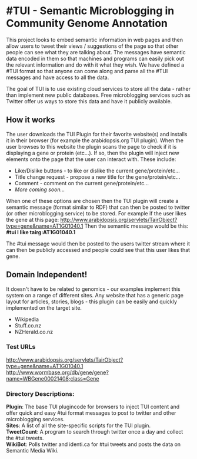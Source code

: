 # #TUI - Semantic Microblogging in Community Genome Annotation
This project looks to embed semantic information in web pages and then allow users to tweet their views / suggestions of the page so that other people can see what they are talking about. The messages have semantic data encoded in them so that machines and programs can easily pick out the relevant information and do with it what they wish. We have defined a #TUI format so that anyone can come along and parse all the #TUI messages and have access to all the data.

The goal of TUI is to use existing cloud services to store all the data - rather than implement new public databases. Free microblogging services such as Twitter offer us ways to store this data and have it publicly available. 


## How it works
The user downloads the TUI Plugin for their favorite website(s) and installs it in their browser (for example the arabidopsis.org TUI plugin). When the user browses to this website the plugin scans the page to check if it is displaying a gene or protein (etc...). If so, then the plugin will inject new elements onto the page that the user can interact with. These include:

* Like/Dislike buttons - to like or dislike the current gene/protein/etc...
* Title change request - propose a new title for the gene/protein/etc...
* Comment - comment on the current gene/protein/etc...
* _More coming soon..._

When one of these options are chosen then the TUI plugin will create a semantic message (format similar to RDF) that can then be posted to twitter (or other microblogging service) to be stored. For example if the user likes the gene at this page: http://www.arabidopsis.org/servlets/TairObject?type=gene&name=AT1G01040.1
Then the semantic message would be this:  
__#tui I like tairg:AT1G01040.1__  

The #tui message would then be posted to the users twitter stream where it can then be publicly accessed and people could see that this user likes that gene.

## Domain Independent!
It doesn't have to be related to genomics - our examples implement this system on a range of different sites. Any website that has a generic page layout for articles, stories, blogs - this plugin can be easily and quickly implemented on the target site.

* Wikipedia
* Stuff.co.nz 
* NZHerald.co.nz


### Test URLs

http://www.arabidopsis.org/servlets/TairObject?type=gene&name=AT1G01040.1  
http://www.wormbase.org/db/gene/gene?name=WBGene00021408;class=Gene  


### Directory Descriptions:
__Plugin__: The base TUI plugincode  for browsers to inject TUI content and offer quick and easy #tui format messages to post to twitter and other microblogging services.  
__Sites__: A list of all the site-specific scripts for the TUI plugin.  
__TweetCount__: A program to search through twitter once a day and collect the #tui tweets.  
__WikiBot__: Polls twitter and identi.ca for #tui tweets and posts the data on Semantic Media Wiki.  

